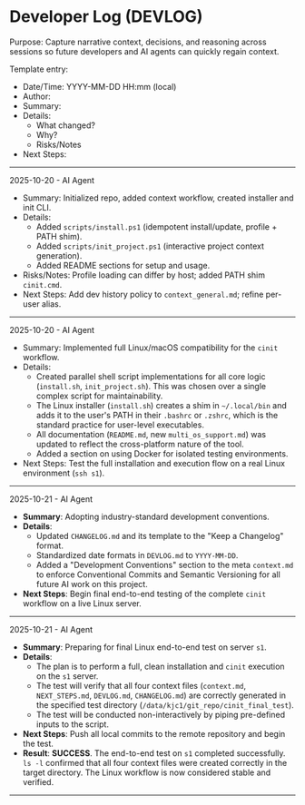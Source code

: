 # Developer Log (DEVLOG)

Purpose: Capture narrative context, decisions, and reasoning across sessions so future developers and AI agents can quickly regain context.

Template entry:

- Date/Time: YYYY-MM-DD HH:mm (local)
- Author: <name or agent>
- Summary: <one-line>
- Details:
  - What changed?
  - Why?
  - Risks/Notes
- Next Steps: <short list>

---

2025-10-20 - AI Agent
- Summary: Initialized repo, added context workflow, created installer and init CLI.
- Details:
  - Added `scripts/install.ps1` (idempotent install/update, profile + PATH shim).
  - Added `scripts/init_project.ps1` (interactive project context generation).
  - Added README sections for setup and usage.
- Risks/Notes: Profile loading can differ by host; added PATH shim `cinit.cmd`.
- Next Steps: Add dev history policy to `context_general.md`; refine per-user alias.

---

2025-10-20 - AI Agent
- Summary: Implemented full Linux/macOS compatibility for the `cinit` workflow.
- Details:
  - Created parallel shell script implementations for all core logic (`install.sh`, `init_project.sh`). This was chosen over a single complex script for maintainability.
  - The Linux installer (`install.sh`) creates a shim in `~/.local/bin` and adds it to the user's PATH in their `.bashrc` or `.zshrc`, which is the standard practice for user-level executables.
  - All documentation (`README.md`, new `multi_os_support.md`) was updated to reflect the cross-platform nature of the tool.
  - Added a section on using Docker for isolated testing environments.
- Next Steps: Test the full installation and execution flow on a real Linux environment (`ssh s1`).

---

2025-10-21 - AI Agent
- **Summary**: Adopting industry-standard development conventions.
- **Details**:
  - Updated `CHANGELOG.md` and its template to the "Keep a Changelog" format.
  - Standardized date formats in `DEVLOG.md` to `YYYY-MM-DD`.
  - Added a "Development Conventions" section to the meta `context.md` to enforce Conventional Commits and Semantic Versioning for all future AI work on this project.
- **Next Steps**: Begin final end-to-end testing of the complete `cinit` workflow on a live Linux server.

---

2025-10-21 - AI Agent
- **Summary**: Preparing for final Linux end-to-end test on server `s1`.
- **Details**:
  - The plan is to perform a full, clean installation and `cinit` execution on the `s1` server.
  - The test will verify that all four context files (`context.md`, `NEXT_STEPS.md`, `DEVLOG.md`, `CHANGELOG.md`) are correctly generated in the specified test directory (`/data/kjc1/git_repo/cinit_final_test`).
  - The test will be conducted non-interactively by piping pre-defined inputs to the script.
- **Next Steps**: Push all local commits to the remote repository and begin the test.
- **Result**: **SUCCESS**. The end-to-end test on `s1` completed successfully. `ls -l` confirmed that all four context files were created correctly in the target directory. The Linux workflow is now considered stable and verified.

---

